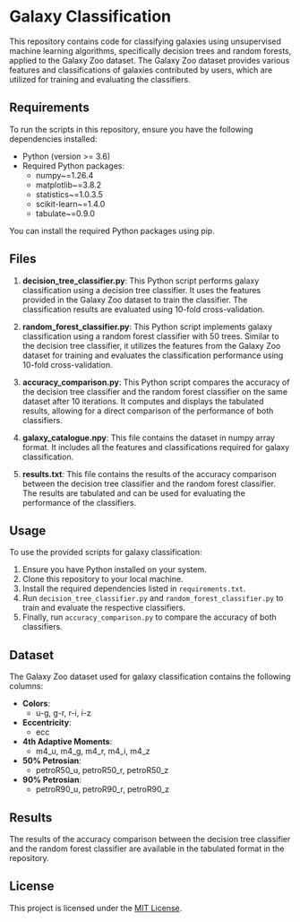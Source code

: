 # Galaxy Classification

This repository contains code for classifying galaxies using unsupervised machine learning algorithms, specifically decision trees and random forests, applied to the Galaxy Zoo dataset. The Galaxy Zoo dataset provides various features and classifications of galaxies contributed by users, which are utilized for training and evaluating the classifiers.

## Requirements

To run the scripts in this repository, ensure you have the following dependencies installed:

- Python (version >= 3.6)
- Required Python packages:
  - numpy~=1.26.4
  - matplotlib~=3.8.2
  - statistics~=1.0.3.5
  - scikit-learn~=1.4.0
  - tabulate~=0.9.0

You can install the required Python packages using pip.


## Files

1. **decision_tree_classifier.py**: This Python script performs galaxy classification using a decision tree classifier. It uses the features provided in the Galaxy Zoo dataset to train the classifier. The classification results are evaluated using 10-fold cross-validation.

2. **random_forest_classifier.py**: This Python script implements galaxy classification using a random forest classifier with 50 trees. Similar to the decision tree classifier, it utilizes the features from the Galaxy Zoo dataset for training and evaluates the classification performance using 10-fold cross-validation.

3. **accuracy_comparison.py**: This Python script compares the accuracy of the decision tree classifier and the random forest classifier on the same dataset after 10 iterations. It computes and displays the tabulated results, allowing for a direct comparison of the performance of both classifiers.

4. **galaxy_catalogue.npy**: This file contains the dataset in numpy array format. It includes all the features and classifications required for galaxy classification.

5. **results.txt**: This file contains the results of the accuracy comparison between the decision tree classifier and the random forest classifier. The results are tabulated and can be used for evaluating the performance of the classifiers.

## Usage

To use the provided scripts for galaxy classification:

1. Ensure you have Python installed on your system.
2. Clone this repository to your local machine.
3. Install the required dependencies listed in `requirements.txt`.
4. Run `decision_tree_classifier.py` and `random_forest_classifier.py` to train and evaluate the respective classifiers.
5. Finally, run `accuracy_comparison.py` to compare the accuracy of both classifiers.

## Dataset

The Galaxy Zoo dataset used for galaxy classification contains the following columns:
- **Colors**: 
    - u-g, g-r, r-i, i-z
- **Eccentricity**:
    - ecc
- **4th Adaptive Moments**:
    - m4_u, m4_g, m4_r, m4_i, m4_z
- **50% Petrosian**:
    - petroR50_u, petroR50_r, petroR50_z
- **90% Petrosian**:
    - petroR90_u, petroR90_r, petroR90_z

## Results

The results of the accuracy comparison between the decision tree classifier and the random forest classifier are available in the tabulated format in the repository.

## License

This project is licensed under the [MIT License](LICENSE).

